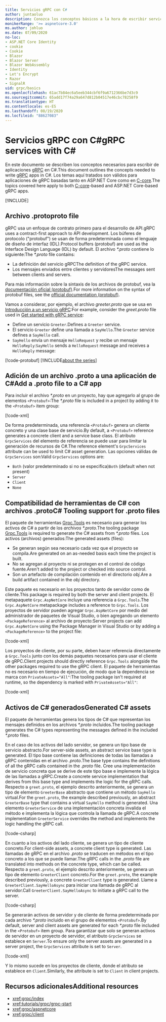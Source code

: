 ```yaml
---
title: Servicios gRPC con C#
author: juntaoluo
description: Conozca los conceptos básicos a la hora de escribir servicios gRPC con C#.
monikerRange: '>= aspnetcore-3.0'
ms.author: johluo
ms.date: 07/09/2020
no-loc:
- ASP.NET Core Identity
- cookie
- Cookie
- Blazor
- Blazor Server
- Blazor WebAssembly
- Identity
- Let's Encrypt
- Razor
- SignalR
uid: grpc/basics
ms.openlocfilehash: 61ac7b84ec6a5eeb344cbf6f9a6712366be7d3c9
ms.sourcegitcommit: 65add17f74a29a647d812b04517e46cbc78258f9
ms.translationtype: HT
ms.contentlocale: es-ES
ms.lasthandoff: 08/19/2020
ms.locfileid: "88627083"
---
```

# <a name="grpc-services-with-c"></a><span data-ttu-id="c7131-103">Servicios gRPC con C\#</span><span class="sxs-lookup"><span data-stu-id="c7131-103">gRPC services with C\#</span></span>

<span data-ttu-id="c7131-104">En este documento se describen los conceptos necesarios para escribir de aplicaciones [gRPC](https://grpc.io/docs/guides/) en C#.</span><span class="sxs-lookup"><span data-stu-id="c7131-104">This document outlines the concepts needed to write [gRPC](https://grpc.io/docs/guides/) apps in C#.</span></span> <span data-ttu-id="c7131-105">Los temas aquí tratados son válidos para aplicaciones de gRPC basadas tanto en ASP.NET Core como en [C-core](https://grpc.io/blog/grpc-stacks).</span><span class="sxs-lookup"><span data-stu-id="c7131-105">The topics covered here apply to both [C-core](https://grpc.io/blog/grpc-stacks)-based and ASP.NET Core-based gRPC apps.</span></span>

[!INCLUDE[](~/includes/gRPCazure.md)]

## <a name="proto-file"></a><span data-ttu-id="c7131-106">Archivo .proto</span><span class="sxs-lookup"><span data-stu-id="c7131-106">proto file</span></span>

<span data-ttu-id="c7131-107">gRPC usa un enfoque de contrato primero para el desarrollo de API.</span><span class="sxs-lookup"><span data-stu-id="c7131-107">gRPC uses a contract-first approach to API development.</span></span> <span data-ttu-id="c7131-108">Los búferes de protocolo ("protobuf") se usan de forma predeterminada como el lenguaje de diseño de interfaz (IDL).</span><span class="sxs-lookup"><span data-stu-id="c7131-108">Protocol buffers (protobuf) are used as the Interface Design Language (IDL) by default.</span></span> <span data-ttu-id="c7131-109">El archivo *\*.proto* contiene lo siguiente:</span><span class="sxs-lookup"><span data-stu-id="c7131-109">The *\*.proto* file contains:</span></span>

* <span data-ttu-id="c7131-110">La definición del servicio gRPC</span><span class="sxs-lookup"><span data-stu-id="c7131-110">The definition of the gRPC service.</span></span>
* <span data-ttu-id="c7131-111">Los mensajes enviados entre clientes y servidores</span><span class="sxs-lookup"><span data-stu-id="c7131-111">The messages sent between clients and servers.</span></span>

<span data-ttu-id="c7131-112">Para más información sobre la sintaxis de los archivos de protobuf, vea la [documentación oficial (protobuf)](https://developers.google.com/protocol-buffers/docs/proto3).</span><span class="sxs-lookup"><span data-stu-id="c7131-112">For more information on the syntax of protobuf files, see the [official documentation (protobuf)](https://developers.google.com/protocol-buffers/docs/proto3).</span></span>

<span data-ttu-id="c7131-113">Vamos a considerar, por ejemplo, el archivo *greeter.proto* que se usa en [Introducción a un servicio gRPC](xref:tutorials/grpc/grpc-start):</span><span class="sxs-lookup"><span data-stu-id="c7131-113">For example, consider the *greet.proto* file used in [Get started with gRPC service](xref:tutorials/grpc/grpc-start):</span></span>

* <span data-ttu-id="c7131-114">Define un servicio `Greeter`.</span><span class="sxs-lookup"><span data-stu-id="c7131-114">Defines a `Greeter` service.</span></span>
* <span data-ttu-id="c7131-115">El servicio `Greeter` define una llamada a `SayHello`.</span><span class="sxs-lookup"><span data-stu-id="c7131-115">The `Greeter` service defines a `SayHello` call.</span></span>
* <span data-ttu-id="c7131-116">`SayHello` envía un mensaje `HelloRequest` y recibe un mensaje `HelloReply`:</span><span class="sxs-lookup"><span data-stu-id="c7131-116">`SayHello` sends a `HelloRequest` message and receives a `HelloReply` message:</span></span>

[!code-protobuf[](~/tutorials/grpc/grpc-start/sample/GrpcGreeter/Protos/greet.proto)]
[!INCLUDE[about the series](~/includes/code-comments-loc.md)]

## <a name="add-a-proto-file-to-a-c-app"></a><span data-ttu-id="c7131-117">Adición de un archivo .proto a una aplicación de C\#</span><span class="sxs-lookup"><span data-stu-id="c7131-117">Add a .proto file to a C\# app</span></span>

<span data-ttu-id="c7131-118">Para incluir el archivo *\*.proto* en un proyecto, hay que agregarlo al grupo de elementos `<Protobuf>`:</span><span class="sxs-lookup"><span data-stu-id="c7131-118">The *\*.proto* file is included in a project by adding it to the `<Protobuf>` item group:</span></span>

[!code-xml[](~/tutorials/grpc/grpc-start/sample/GrpcGreeter/GrpcGreeter.csproj?highlight=2&range=7-9)]

<span data-ttu-id="c7131-119">De forma predeterminada, una referencia `<Protobuf>` genera un cliente concreto y una clase base de servicio.</span><span class="sxs-lookup"><span data-stu-id="c7131-119">By default, a `<Protobuf>` reference generates a concrete client and a service base class.</span></span> <span data-ttu-id="c7131-120">El atributo `GrpcServices` del elemento de referencia se puede usar para limitar la generación de recursos de C#.</span><span class="sxs-lookup"><span data-stu-id="c7131-120">The reference element's `GrpcServices` attribute can be used to limit C# asset generation.</span></span> <span data-ttu-id="c7131-121">Las opciones válidas de `GrpcServices` son:</span><span class="sxs-lookup"><span data-stu-id="c7131-121">Valid `GrpcServices` options are:</span></span>

* <span data-ttu-id="c7131-122">`Both` (valor predeterminado si no se especifica)</span><span class="sxs-lookup"><span data-stu-id="c7131-122">`Both` (default when not present)</span></span>
* `Server`
* `Client`
* `None`

## <a name="c-tooling-support-for-proto-files"></a><span data-ttu-id="c7131-123">Compatibilidad de herramientas de C# con archivos .proto</span><span class="sxs-lookup"><span data-stu-id="c7131-123">C# Tooling support for .proto files</span></span>

<span data-ttu-id="c7131-124">El paquete de herramientas [Grpc.Tools](https://www.nuget.org/packages/Grpc.Tools/) es necesario para generar los activos de C# a partir de los *archivos \*.proto*.</span><span class="sxs-lookup"><span data-stu-id="c7131-124">The tooling package [Grpc.Tools](https://www.nuget.org/packages/Grpc.Tools/) is required to generate the C# assets from *\*.proto* files.</span></span> <span data-ttu-id="c7131-125">Los activos (archivos) generados:</span><span class="sxs-lookup"><span data-stu-id="c7131-125">The generated assets (files):</span></span>

* <span data-ttu-id="c7131-126">Se generan según sea necesario cada vez que el proyecto se compila.</span><span class="sxs-lookup"><span data-stu-id="c7131-126">Are generated on an as-needed basis each time the project is built.</span></span>
* <span data-ttu-id="c7131-127">No se agregan al proyecto ni se protegen en el control de código fuente.</span><span class="sxs-lookup"><span data-stu-id="c7131-127">Aren't added to the project or checked into source control.</span></span>
* <span data-ttu-id="c7131-128">Son un artefacto de compilación contenido en el directorio *obj*.</span><span class="sxs-lookup"><span data-stu-id="c7131-128">Are a build artifact contained in the *obj* directory.</span></span>

<span data-ttu-id="c7131-129">Este paquete es necesario en los proyectos tanto de servidor como de cliente.</span><span class="sxs-lookup"><span data-stu-id="c7131-129">This package is required by both the server and client projects.</span></span> <span data-ttu-id="c7131-130">El metapaquete `Grpc.AspNetCore` incluye una referencia a `Grpc.Tools`.</span><span class="sxs-lookup"><span data-stu-id="c7131-130">The `Grpc.AspNetCore` metapackage includes a reference to `Grpc.Tools`.</span></span> <span data-ttu-id="c7131-131">Los proyectos de servidor pueden agregar `Grpc.AspNetCore` por medio del administrador de paquetes de Visual Studio, o bien agregando un elemento `<PackageReference>` al archivo de proyecto:</span><span class="sxs-lookup"><span data-stu-id="c7131-131">Server projects can add `Grpc.AspNetCore` using the Package Manager in Visual Studio or by adding a `<PackageReference>` to the project file:</span></span>

[!code-xml[](~/tutorials/grpc/grpc-start/sample/GrpcGreeter/GrpcGreeter.csproj?highlight=1&range=12)]

<span data-ttu-id="c7131-132">Los proyectos de cliente, por su parte, deben hacer referencia directamente a `Grpc.Tools` junto con los demás paquetes necesarios para usar el cliente de gRPC.</span><span class="sxs-lookup"><span data-stu-id="c7131-132">Client projects should directly reference `Grpc.Tools` alongside the other packages required to use the gRPC client.</span></span> <span data-ttu-id="c7131-133">El paquete de herramientas no es necesario en tiempo de ejecución, de modo que la dependencia se marca con `PrivateAssets="All"`:</span><span class="sxs-lookup"><span data-stu-id="c7131-133">The tooling package isn't required at runtime, so the dependency is marked with `PrivateAssets="All"`:</span></span>

[!code-xml[](~/tutorials/grpc/grpc-start/sample/GrpcGreeterClient/GrpcGreeterClient.csproj?highlight=3&range=9-11)]

## <a name="generated-c-assets"></a><span data-ttu-id="c7131-134">Activos de C# generados</span><span class="sxs-lookup"><span data-stu-id="c7131-134">Generated C# assets</span></span>

<span data-ttu-id="c7131-135">El paquete de herramientas genera los tipos de C# que representan los mensajes definidos en los archivos *\*.proto* incluidos.</span><span class="sxs-lookup"><span data-stu-id="c7131-135">The tooling package generates the C# types representing the messages defined in the included *\*.proto* files.</span></span>

<span data-ttu-id="c7131-136">En el caso de los activos del lado servidor, se genera un tipo base de servicio abstracto.</span><span class="sxs-lookup"><span data-stu-id="c7131-136">For server-side assets, an abstract service base type is generated.</span></span> <span data-ttu-id="c7131-137">El tipo base contiene las definiciones de todas las llamadas a gRPC contenidas en el archivo *.proto*.</span><span class="sxs-lookup"><span data-stu-id="c7131-137">The base type contains the definitions of all the gRPC calls contained in the *.proto* file.</span></span> <span data-ttu-id="c7131-138">Cree una implementación de servicio concreta que se derive de este tipo base e implemente la lógica de las llamadas a gRPC.</span><span class="sxs-lookup"><span data-stu-id="c7131-138">Create a concrete service implementation that derives from this base type and implements the logic for the gRPC calls.</span></span> <span data-ttu-id="c7131-139">Respecto a `greet.proto`, el ejemplo descrito anteriormente, se genera un tipo de elemento `GreeterBase` abstracto que contiene un método `SayHello` virtual.</span><span class="sxs-lookup"><span data-stu-id="c7131-139">For the `greet.proto`, the example described previously, an abstract `GreeterBase` type that contains a virtual `SayHello` method is generated.</span></span> <span data-ttu-id="c7131-140">Una elemento `GreeterService` de una implementación concreta invalida el método e implementa la lógica que controla la llamada de gRPC.</span><span class="sxs-lookup"><span data-stu-id="c7131-140">A concrete implementation `GreeterService` overrides the method and implements the logic handling the gRPC call.</span></span>

[!code-csharp[](~/tutorials/grpc/grpc-start/sample/GrpcGreeter/Services/GreeterService.cs?name=snippet)]

<span data-ttu-id="c7131-141">En cuanto a los activos del lado cliente, se genera un tipo de cliente concreto.</span><span class="sxs-lookup"><span data-stu-id="c7131-141">For client-side assets, a concrete client type is generated.</span></span> <span data-ttu-id="c7131-142">Las llamadas de gRPC en el archivo *.proto* se traducen en métodos en el tipo concreto a los que se puede llamar.</span><span class="sxs-lookup"><span data-stu-id="c7131-142">The gRPC calls in the *.proto* file are translated into methods on the concrete type, which can be called.</span></span> <span data-ttu-id="c7131-143">Respecto a `greet.proto`, el ejemplo descrito anteriormente, se genera un tipo de elemento `GreeterClient` concreto.</span><span class="sxs-lookup"><span data-stu-id="c7131-143">For the `greet.proto`, the example described previously, a concrete `GreeterClient` type is generated.</span></span> <span data-ttu-id="c7131-144">Llame a `GreeterClient.SayHelloAsync` para iniciar una llamada de gRPC al servidor.</span><span class="sxs-lookup"><span data-stu-id="c7131-144">Call `GreeterClient.SayHelloAsync` to initiate a gRPC call to the server.</span></span>

[!code-csharp[](~/tutorials/grpc/grpc-start/sample/GrpcGreeterClient/Program.cs?name=snippet)]

<span data-ttu-id="c7131-145">Se generarán activos de servidor y de cliente de forma predeterminada por cada archivo *\*.proto* incluido en el grupo de elementos `<Protobuf>`.</span><span class="sxs-lookup"><span data-stu-id="c7131-145">By default, server and client assets are generated for each *\*.proto* file included in the `<Protobuf>` item group.</span></span> <span data-ttu-id="c7131-146">Para garantizar que solo se generan activos de servidor en un proyecto de servidor, el atributo `GrpcServices` se establece en `Server`.</span><span class="sxs-lookup"><span data-stu-id="c7131-146">To ensure only the server assets are generated in a server project, the `GrpcServices` attribute is set to `Server`.</span></span>

[!code-xml[](~/tutorials/grpc/grpc-start/sample/GrpcGreeter/GrpcGreeter.csproj?highlight=2&range=7-9)]

<span data-ttu-id="c7131-147">Y lo mismo sucede en los proyectos de cliente, donde el atributo se establece en `Client`.</span><span class="sxs-lookup"><span data-stu-id="c7131-147">Similarly, the attribute is set to `Client` in client projects.</span></span>

## <a name="additional-resources"></a><span data-ttu-id="c7131-148">Recursos adicionales</span><span class="sxs-lookup"><span data-stu-id="c7131-148">Additional resources</span></span>

* <xref:grpc/index>
* <xref:tutorials/grpc/grpc-start>
* <xref:grpc/aspnetcore>
* <xref:grpc/client>
